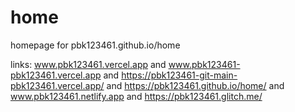 # home

homepage for pbk123461.github.io/home 

links: www.pbk123461.vercel.app and www.pbk123461-pbk123461.vercel.app and https://pbk123461-git-main-pbk123461.vercel.app/ and https://pbk123461.github.io/home/ and www.pbk123461.netlify.app and https://pbk123461.glitch.me/
